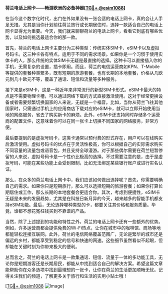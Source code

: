 **荷兰电话上网卡——畅游欧洲的必备神器[[TG💪+ @esim1088](https://t.me/s/esim1088)]**

在当今这个数字化时代，出门在外如果没有一张合适的电话上网卡，真的会让人手足无措。尤其是当你计划前往荷兰旅行或长期居住时，选择一款适合自己的电话上网卡显得尤为重要。今天，我们就来聊聊荷兰的电话上网卡，看看它到底有哪些优势，以及如何挑选最适合你的那一款。

首先，荷兰的电话上网卡主要分为三种类型：传统实体SIM卡、eSIM卡以及虚拟号码卡。这三种卡各有特点，适用于不同的需求场景。如果你是一个习惯于使用实体卡的人，那么传统的实体SIM卡无疑是最直接的选择。这种卡可以直接插入你的手机，无需复杂的设置，插卡即用。而且，荷兰的电信运营商如KPN、T-Mobile等提供的套餐种类繁多，既有短期的旅游套餐，也有长期的本地套餐，价格从几欧元到几十欧元不等，覆盖了通话、短信和流量等多种服务。

接下来是eSIM卡，这是一种近年来非常流行的新型SIM卡形式。eSIM卡最大的特点是不需要物理卡槽，可以通过网络下载的方式直接激活使用。这对于经常更换设备或者需要频繁切换国家的人来说，无疑是一个福音。比如，当你从荷兰飞往其他国家时，只需通过手机上的应用商店下载对应的eSIM卡，就可以立即开始使用当地的网络服务，省去了购买新卡的麻烦。此外，eSIM卡还支持同时存储多个运营商的配置文件，这意味着你可以在同一张卡上切换不同国家的网络服务，非常方便。

最后要提到的是虚拟号码卡，这类卡通常以预付费的形式存在，用户可以在线购买后激活使用。虚拟号码卡的优点在于灵活性极高，你可以根据自己的实际需求购买不同容量的流量包或语音包，并且支持全球漫游。对于那些偶尔需要在荷兰短暂停留的人来说，虚拟号码卡是一个性价比极高的选择。不过需要注意的是，由于是虚拟号码，可能在某些功能上会受到限制，比如无法绑定某些银行账户或进行实名认证。

那么，在众多的荷兰电话上网卡中，我们应该如何做出选择呢？首先，你需要明确自己的需求。如果你只是短期旅行，那么可以选择短期的旅游套餐；如果你打算长期居住或工作，那么长期的本地套餐会更适合你。其次，考虑到便捷性，eSIM卡无疑是未来的发展趋势，尤其是在科技日新月异的今天，越来越多的智能手机都支持eSIM功能。最后，无论选择哪种类型的卡，都要关注其价格和服务质量。毕竟，谁都不想花冤枉钱买到不靠谱的产品。

当然，除了上述提到的功能和特性之外，荷兰的电话上网卡还有一些额外的优势。例如，许多运营商都会提供免费的Wi-Fi热点，让你在城市中的咖啡馆、商场等地都能轻松连接互联网。此外，荷兰的电信网络覆盖范围广，无论是繁华的城市还是偏远的乡村，都能享受到稳定的信号和快速的网速。这些细节虽然看似不起眼，但却能在关键时刻为你带来极大的便利。

总而言之，荷兰的电话上网卡是一款集通话、短信、流量于一体的多功能工具，无论你是短期游客还是长期居民，都能从中找到适合自己的解决方案。希望这篇文章能帮助你在众多选项中找到最理想的一张卡，让你在荷兰的生活更加顺畅无忧。记得关注我们的频道，了解更多关于旅行和生活的实用小贴士哦！

[[TG💪+ @esim1088](https://t.me/s/esim1088) ![Image](https://i.postimg.cc/4NQfJmqS/Snipaste-2025-05-13-00-14-12.png)]